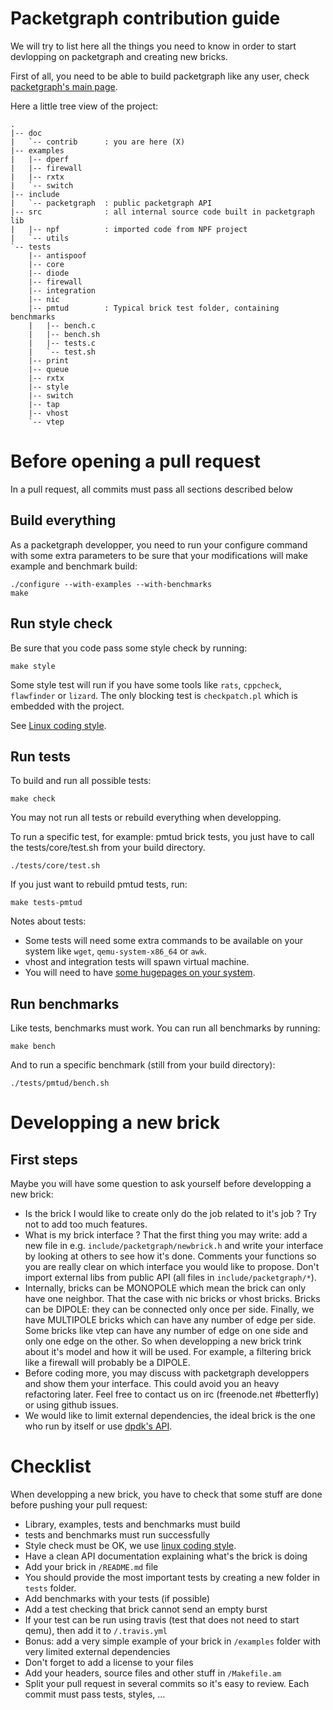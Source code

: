# Packetgraph contribution guide

We will try to list here all the things you need to know in order to start
devlopping on packetgraph and creating new bricks.

First of all, you need to be able to build packetgraph like any user, check
[packetgraph's main page](https://github.com/outscale/packetgraph).

Here a little tree view of the project:
```
.
|-- doc
|   `-- contrib      : you are here (X)
|-- examples
|   |-- dperf
|   |-- firewall
|   |-- rxtx
|   `-- switch
|-- include
|   `-- packetgraph  : public packetgraph API
|-- src              : all internal source code built in packetgraph lib
|   |-- npf          : imported code from NPF project
|   `-- utils
`-- tests
    |-- antispoof
    |-- core
    |-- diode
    |-- firewall
    |-- integration
    |-- nic
    |-- pmtud        : Typical brick test folder, containing benchmarks
    |   |-- bench.c
    |   |-- bench.sh
    |   |-- tests.c
    |   `-- test.sh
    |-- print
    |-- queue
    |-- rxtx
    |-- style
    |-- switch
    |-- tap
    |-- vhost
    `-- vtep
```

# Before opening a pull request

In a pull request, all commits must pass all sections described below

## Build everything

As a packetgraph developper, you need to run your configure command with some
extra parameters to be sure that your modifications will make example and
benchmark build:
```
./configure --with-examples --with-benchmarks
make
```

## Run style check

Be sure that you code pass some style check by running:
```
make style
```

Some style test will run if you have some tools like `rats`, `cppcheck`,
`flawfinder` or `lizard`. The only blocking test is `checkpatch.pl` which
is embedded with the project.

See [Linux coding style](https://www.kernel.org/doc/Documentation/CodingStyle).

## Run tests

To build and run all possible tests:
```
make check
```

You may not run all tests or rebuild everything when developping.

To run a specific test, for example: pmtud brick tests, you just have to call
the tests/core/test.sh from your build directory.
```
./tests/core/test.sh
```

If you just want to rebuild pmtud tests, run:
```
make tests-pmtud
```

Notes about tests:
- Some tests will need some extra commands to be available on your system like
`wget`, `qemu-system-x86_64` or `awk`.
- vhost and integration tests will spawn virtual machine.
- You will need to have [some hugepages on your system](https://github.com/outscale/butterfly#configure-huge-pages).

## Run benchmarks

Like tests, benchmarks must work. You can run all benchmarks by running:
```
make bench
```
And to run a specific benchmark (still from your build directory):
```
./tests/pmtud/bench.sh
```

# Developping a new brick

## First steps

Maybe you will have some question to ask yourself before developping a new
brick:
- Is the brick I would like to create only do the job related to it's job ?
Try not to add too much features.
- What is my brick interface ? That the first thing you may write: add a new
file in e.g. `include/packetgraph/newbrick.h` and write your interface by
looking at others to see how it's done. Comments your functions so you are
really clear on which interface you would like to propose. Don't import
external libs from public API (all files in `include/packetgraph/*`).
- Internally, bricks can be MONOPOLE which mean the brick can only have
one neighbor. That the case with nic bricks or vhost bricks. Bricks can
be DIPOLE: they can be connected only once per side. Finally, we have
MULTIPOLE bricks which can have any number of edge per side. Some bricks
like vtep can have any number of edge on one side and only one edge on the
other. So when developping a new brick trink about it's model and how it will be
used. For example, a filtering brick like a firewall will probably be a DIPOLE.
- Before coding more, you may discuss with packetgraph developpers and show them
your interface. This could avoid you an heavy refactoring later. Feel free to
contact us on irc (freenode.net #betterfly) or using github issues.
- We would like to limit external dependencies, the ideal brick is the one who
run by itself or use [dpdk's API](http://dpdk.org/doc/api/).

# Checklist

When developping a new brick, you have to check that some stuff are done before
pushing your pull request:

- Library, examples, tests and benchmarks must build
- tests and benchmarks must run successfully
- Style check must be OK, we use [linux coding style](https://www.kernel.org/doc/Documentation/CodingStyle).
- Have a clean API documentation explaining what's the brick is doing
- Add your brick in `/README.md` file
- You should provide the most important tests by creating a new folder in
`tests` folder.
- Add benchmarks with your tests (if possible)
- Add a test checking that brick cannot send an empty burst
- If your test can be run using travis (test that does not need to start qemu),
then add it to `/.travis.yml`
- Bonus: add a very simple example of your brick in `/examples` folder with
very limited external dependencies
- Don't forget to add a license to your files
- Add your headers, source files and other stuff in `/Makefile.am`
- Split your pull request in several commits so it's easy to review. Each commit
must pass tests, styles, ...

